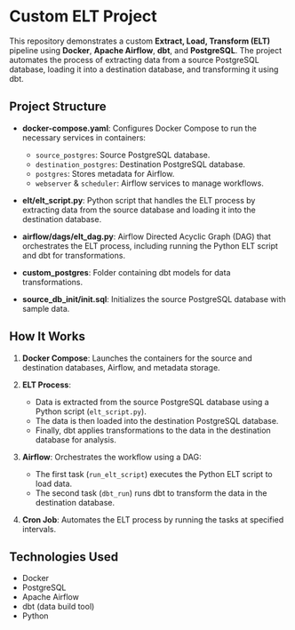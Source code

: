# Custom ELT Project

This repository demonstrates a custom **Extract, Load, Transform (ELT)** pipeline using **Docker**, **Apache Airflow**, **dbt**, and **PostgreSQL**. The project automates the process of extracting data from a source PostgreSQL database, loading it into a destination database, and transforming it using dbt.

## Project Structure

- **docker-compose.yaml**: Configures Docker Compose to run the necessary services in containers:
  - `source_postgres`: Source PostgreSQL database.
  - `destination_postgres`: Destination PostgreSQL database.
  - `postgres`: Stores metadata for Airflow.
  - `webserver` & `scheduler`: Airflow services to manage workflows.

- **elt/elt_script.py**: Python script that handles the ELT process by extracting data from the source database and loading it into the destination database.

- **airflow/dags/elt_dag.py**: Airflow Directed Acyclic Graph (DAG) that orchestrates the ELT process, including running the Python ELT script and dbt for transformations.

- **custom_postgres**: Folder containing dbt models for data transformations.

- **source_db_init/init.sql**: Initializes the source PostgreSQL database with sample data.

## How It Works

1. **Docker Compose**: Launches the containers for the source and destination databases, Airflow, and metadata storage.

2. **ELT Process**: 
   - Data is extracted from the source PostgreSQL database using a Python script (`elt_script.py`).
   - The data is then loaded into the destination PostgreSQL database.
   - Finally, dbt applies transformations to the data in the destination database for analysis.

3. **Airflow**: Orchestrates the workflow using a DAG:
   - The first task (`run_elt_script`) executes the Python ELT script to load data.
   - The second task (`dbt_run`) runs dbt to transform the data in the destination database.

4. **Cron Job**: Automates the ELT process by running the tasks at specified intervals.

## Technologies Used

- Docker
- PostgreSQL
- Apache Airflow
- dbt (data build tool)
- Python
